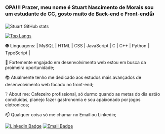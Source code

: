 ### OPA!!! Prazer, meu nome é Stuart Nascimento de Morais sou um estudante de CC, gosto muito de Back-end e Front-end👍
![Stuart GitHub stats](https://github-readme-stats.vercel.app/api?username=StuartMorais&show_icons=true&theme=radical)

[![Top Langs](https://github-readme-stats.vercel.app/api/top-langs/?username=StuartMorais&theme=radical&layout=compact)](https://github.com/anuraghazra/github-readme-stats)

:alien: Linguagens: | MySQL | HTML | CSS | JavaScript | C | C++ | Python | TypeScript |

:rocket: Fortemente engajado em desenvolvimento web estou em busca da proimeira oportunidade;

:books: Atualmente tenho me dedicado aos estudos mais avançados de desenvolvimento web focado no front-end;

:grey_question: About me: Cafezeiro profissional, só durmo quando as metas do dia estão concluidas, planejo fazer gastronomia e sou apaixonado por jogos eletronicos;

:mailbox: Qualquer coisa só me chamar no Email ou Linkedin;


[![Linkedin Badge](https://img.shields.io/badge/LinkedIn-0077B5?style=for-the-badge&logo=linkedin&logoColor=white&link=https://www.linkedin.com/in/stuartmorais)](https://www.linkedin.com/in/stuartmorais)
[![Email Badge](https://img.shields.io/badge/Microsoft_Outlook-0078D4?style=for-the-badge&logo=microsoft-outlook&logoColor=white&link=mailto:stuartmorais@hotmail.com)](mailto:stuartmorais@hotmail.com)
